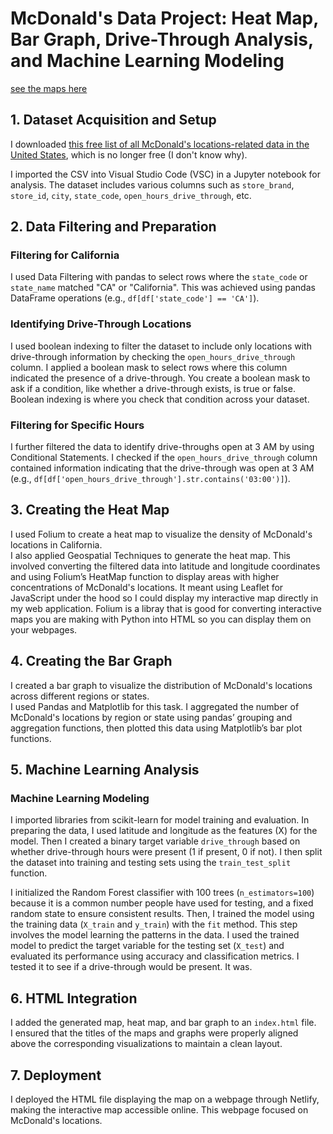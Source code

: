 # McDonald's Data Project: Heat Map, Bar Graph, Drive-Through Analysis, and Machine Learning Modeling

[see the maps here](https://66d78831d6f7dfd6e93d89aa--coruscating-cobbler-7c06de.netlify.app/)

## 1. Dataset Acquisition and Setup
I downloaded [this free list of all McDonald's locations-related data in the United States](https://data-m8.com/products/list-of-all-mcdonalds-locations-in-the-us-csv-and-json), which is no longer free (I don't know why).

I imported the CSV into Visual Studio Code (VSC) in a Jupyter notebook for analysis. The dataset includes various columns such as `store_brand`, `store_id`, `city`, `state_code`, `open_hours_drive_through`, etc.

## 2. Data Filtering and Preparation

### Filtering for California
I used Data Filtering with pandas to select rows where the `state_code` or `state_name` matched "CA" or "California". This was achieved using pandas DataFrame operations (e.g., `df[df['state_code'] == 'CA']`).

### Identifying Drive-Through Locations
I used boolean indexing to filter the dataset to include only locations with drive-through information by checking the `open_hours_drive_through` column. I applied a boolean mask to select rows where this column indicated the presence of a drive-through. You create a boolean mask to ask if a condition, like whether a drive-through exists, is true or false. Boolean indexing is where you check that condition across your dataset. 

### Filtering for Specific Hours
I further filtered the data to identify drive-throughs open at 3 AM by using Conditional Statements. I checked if the `open_hours_drive_through` column contained information indicating that the drive-through was open at 3 AM (e.g., `df[df['open_hours_drive_through'].str.contains('03:00')]`).

## 3. Creating the Heat Map
I used Folium to create a heat map to visualize the density of McDonald's locations in California.  
I also applied Geospatial Techniques to generate the heat map. This involved converting the filtered data into latitude and longitude coordinates and using Folium’s HeatMap function to display areas with higher concentrations of McDonald's locations. It meant using Leaflet for JavaScript under the hood so I could display my interactive map directly in my web application. Folium is a libray that is good for converting interactive maps you are making with Python into HTML so you can display them on your webpages. 

## 4. Creating the Bar Graph
I created a bar graph to visualize the distribution of McDonald's locations across different regions or states.  
I used Pandas and Matplotlib for this task. I aggregated the number of McDonald's locations by region or state using pandas’ grouping and aggregation functions, then plotted this data using Matplotlib’s bar plot functions.

## 5. Machine Learning Analysis

### Machine Learning Modeling
I imported libraries from scikit-learn for model training and evaluation. In preparing the data, I used latitude and longitude as the features (X) for the model. Then I created a binary target variable `drive_through` based on whether drive-through hours were present (1 if present, 0 if not). I then split the dataset into training and testing sets using the `train_test_split` function.

I initialized the Random Forest classifier with 100 trees (`n_estimators=100`) because it is a common number people have used for testing, and a fixed random state to ensure consistent results. Then, I trained the model using the training data (`X_train` and `y_train`) with the `fit` method. This step involves the model learning the patterns in the data. I used the trained model to predict the target variable for the testing set (`X_test`) and evaluated its performance using accuracy and classification metrics. I tested it to see if a drive-through would be present. It was.

## 6. HTML Integration
I added the generated map, heat map, and bar graph to an `index.html` file.  
I ensured that the titles of the maps and graphs were properly aligned above the corresponding visualizations to maintain a clean layout.

## 7. Deployment
I deployed the HTML file displaying the map on a webpage through Netlify, making the interactive map accessible online. This webpage focused on McDonald's locations.
